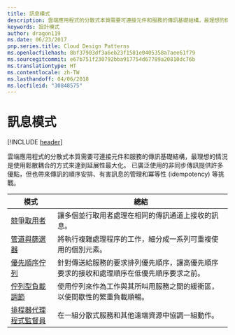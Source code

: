 ```yaml
---
title: 訊息模式
description: 雲端應用程式的分散式本質需要可連接元件和服務的傳訊基礎結構，最理想的情況是使用鬆散耦合的方式來達到延展性最大化。 已廣泛使用的非同步傳訊提供許多優點，但也帶來傳訊的順序安排、有害訊息的管理和冪等性 (idempotency) 等挑戰。
keywords: 設計模式
author: dragon119
ms.date: 06/23/2017
pnp.series.title: Cloud Design Patterns
ms.openlocfilehash: 8bf37903df3a6eb23f1581e0405358a7aee61f79
ms.sourcegitcommit: e67b751f230792bba917754d67789a20810dc76b
ms.translationtype: HT
ms.contentlocale: zh-TW
ms.lasthandoff: 04/06/2018
ms.locfileid: "30848575"
---
```

# <a name="messaging-patterns"></a>訊息模式

[!INCLUDE [header](../../_includes/header.md)]

雲端應用程式的分散式本質需要可連接元件和服務的傳訊基礎結構，最理想的情況是使用鬆散耦合的方式來達到延展性最大化。 已廣泛使用的非同步傳訊提供許多優點，但也帶來傳訊的順序安排、有害訊息的管理和冪等性 (idempotency) 等挑戰。


|                            模式                             |                                                                        總結                                                                         |
|----------------------------------------------------------------|--------------------------------------------------------------------------------------------------------------------------------------------------------|
|        [競爭取用者](../competing-consumers.md)        |                            讓多個並行取用者處理在相同的傳訊通道上接收的訊息。                            |
|          [管道與篩選器](../pipes-and-filters.md)          |                       將執行複雜處理程序的工作，細分成一系列可重複使用的個別元素。                        |
|             [優先順序佇列](../priority-queue.md)             | 針對傳送給服務的要求排列優先順序，讓高優先順序要求的接收和處理順序在低優先順序要求之前。 |
|  [佇列型負載調節](../queue-based-load-leveling.md)  |              使用佇列來作為工作與其所叫用服務之間的緩衝區，以使間歇性的繁重負載順暢。               |
| [排程器代理程式監督員](../scheduler-agent-supervisor.md) |                              在一組分散式服務和其他遠端資源中協調一組動作。                              |

